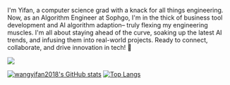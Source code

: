 I'm Yifan, a computer science grad with a knack for all things engineering. Now, as an Algorithm Engineer at Sophgo, I'm in the thick of business tool development and AI algorithm adaption– truly flexing my engineering muscles. I'm all about staying ahead of the curve, soaking up the latest AI trends, and infusing them into real-world projects. Ready to connect, collaborate, and drive innovation in tech! 🚀

![](https://komarev.com/ghpvc/?username=wangyifan2018)

<!-- ![Visitor Count](https://profile-counter.glitch.me/wangyifan2018/count.svg) -->
<!--
**wangyifan2018/wangyifan2018** is a ✨ _special_ ✨ repository because its `README.md` (this file) appears on your GitHub profile.
-->
[![wangyifan2018's GitHub stats](https://github-readme-stats.vercel.app/api?username=wangyifan2018&show_icons=true&count_private=true&theme=vue)](https://github.com/anuraghazra/github-readme-stats)
[![Top Langs](https://github-readme-stats.vercel.app/api/top-langs/?username=wangyifan2018&layout=compact)](https://github.com/anuraghazra/github-readme-stats)

